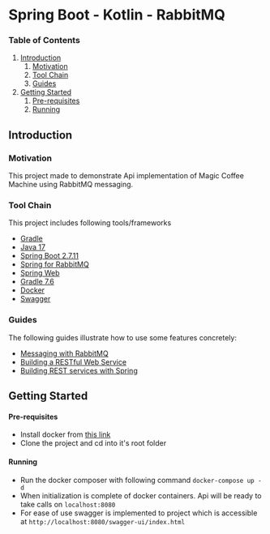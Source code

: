 # Spring Boot - Kotlin - RabbitMQ

### Table of Contents
1. [Introduction](#introduction)
   1. [Motivation](#motivation)
   2. [Tool Chain](#tool-chain)
   3. [Guides](#guides)
2. [Getting Started](#getting-started)
   1. [Pre-requisites](#pre-requisites)
   2. [Running](#running)

<a name="introduction"></a>
## Introduction
<a name="motivation"></a>
### Motivation
This project made to demonstrate Api implementation of Magic Coffee Machine using RabbitMQ messaging. 

<a name="tools"></a>
### Tool Chain
This project includes following tools/frameworks
* [Gradle](https://docs.gradle.org)
* [Java 17](https://docs.oracle.com/en/java/javase/17/)
* [Spring Boot 2.7.11](https://docs.spring.io/spring-boot/docs/2.7.11/reference/html/)
* [Spring for RabbitMQ](https://docs.spring.io/spring-boot/docs/2.7.11/reference/htmlsingle/#messaging.amqp)
* [Spring Web](https://docs.spring.io/spring-boot/docs/2.7.11/reference/htmlsingle/#web)
* [Gradle 7.6](https://docs.gradle.org/current/userguide/userguide.html)
* [Docker](https://docs.docker.com/)
* [Swagger](https://swagger.io/tools/swagger-ui/)

<a name="guide"></a>
### Guides
The following guides illustrate how to use some features concretely:

* [Messaging with RabbitMQ](https://spring.io/guides/gs/messaging-rabbitmq/)
* [Building a RESTful Web Service](https://spring.io/guides/gs/rest-service/)
* [Building REST services with Spring](https://spring.io/guides/tutorials/rest/)

<a name="gettingstart"></a>
## Getting Started

<a name="preprequisites"></a>
#### Pre-requisites
* Install docker from [this link](https://docs.docker.com/get-docker/)
* Clone the project and cd into it's root folder

<a name="running"></a>
#### Running
* Run the docker composer with following command
``docker-compose up -d``
* When initialization is complete of docker containers. Api will be ready to take calls on `localhost:8080`
* For ease of use swagger is implemented to project which is accessible at `http://localhost:8080/swagger-ui/index.html`
